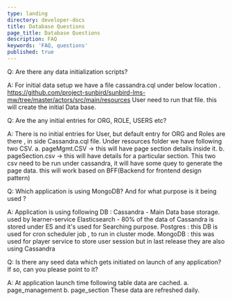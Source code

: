 ```yaml
---
type: landing
directory: developer-docs
title: Database Questions
page_title: Database Questions
description: FAQ
keywords: 'FAQ, questions'
published: true
---
```

Q: Are there any data initialization scripts?

A: For initial data setup we have a file cassandra.cql under below location .
 https://github.com/project-sunbird/sunbird-lms-mw/tree/master/actors/src/main/resources 
 User need to run that file. this will create the initial Data base.

Q: Are the any initial entries for ORG, ROLE, USERS etc?

A:  There is no initial entries for User, but default entry for ORG and Roles are there , in side Cassandra.cql file.
     Under resources folder we have following two CSV.
     a. pageMgmt.CSV ->  this will have page section details inside it. 
     b. pageSection.csv ->  this will have details for a particular section.
     This two csv need to be run under cassandra, it will have some quey to generate the page data.
     this will work based on BFF(Backend for frontend design pattern)


Q:  Which application is using MongoDB? And for what purpose is it being used ?

A: Application is using following DB : 
   Cassandra - Main Data base storage. used by learner-service
   Elasticsearch -  80% of the data of Cassandra is stored under ES and it's used for Searching purpose.
   Postgres : this DB is used for cron scheduler job , to run in cluster mode. 
   MongoDB : this was used for player service to store user session but in last release they are also using Cassandra 

Q: Is there any seed data which gets initiated on launch of any application? If so, can you please point to it?

A: At application launch time following table data are cached.
    a. page_management 
    b. page_section
   These data are refreshed daily. 
